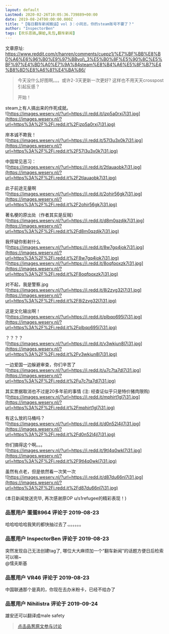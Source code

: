 ```yaml
---
layout: default
Lastmod: 2020-02-26T10:05:36.739889+00:00
date: 2019-08-24T00:00:00.000Z
title: "【每日翻车新闻搬运】vol 3：小同志，你的steam账号不要了？"
author: "InspectorBen"
tags: [欢乐恶搞,膜蛤,乳包,翻车新闻]
---
```


文章原址:   
https://www.reddit.com/r/hanren/comments/cuepz1/%E7%BF%BB%E8%BD%A6%E6%96%B0%E9%97%BBvol\_3%E5%B0%8F%E5%90%8C%E5%BF%97%E4%BD%A0%E7%9A%84steam%E8%B4%A6%E5%8F%B7%E4%B8%8D%E8%A6%81%E4%BA%86/  
  

> 今天没什么好图啊。。。或许2-3天更新一次更好? 这样也不用天天crosspost引起反感？  
>   
> 开始！

  
  
  
steam上有人搞出来的作死成就。  
![https://images.weserv.nl/?url=https://i.redd.it/jzp5a0rxj7i31.jpg](https://images.weserv.nl/?url=https%3A%2F%2Fi.redd.it%2Fjzp5a0rxj7i31.jpg)  
  
  
岸本诚不欺我！  
![https://images.weserv.nl/?url=https://i.redd.it/57l3u3x0k7i31.jpg](https://images.weserv.nl/?url=https%3A%2F%2Fi.redd.it%2F57l3u3x0k7i31.jpg)  
  
  
中国常见恶习：  
![https://images.weserv.nl/?url=https://i.redd.it/2tlauaobk7i31.jpg](https://images.weserv.nl/?url=https%3A%2F%2Fi.redd.it%2F2tlauaobk7i31.jpg)  
  
  
此子前途无量啊  
![https://images.weserv.nl/?url=https://i.redd.it/2ohir56gk7i31.jpg](https://images.weserv.nl/?url=https%3A%2F%2Fi.redd.it%2F2ohir56gk7i31.jpg)  
  
  
著名梗的原出处（作者其实是反贼）  
![https://images.weserv.nl/?url=https://i.redd.it/d8m0qzdjk7i31.jpg](https://images.weserv.nl/?url=https%3A%2F%2Fi.redd.it%2Fd8m0qzdjk7i31.jpg)  
  
  
我怀疑你影射什么  
![https://images.weserv.nl/?url=https://i.redd.it/8w7gq4jok7i31.jpg](https://images.weserv.nl/?url=https%3A%2F%2Fi.redd.it%2F8w7gq4jok7i31.jpg)  
![https://images.weserv.nl/?url=https://i.redd.it/8oqfpoxzk7i31.jpg](https://images.weserv.nl/?url=https%3A%2F%2Fi.redd.it%2F8oqfpoxzk7i31.jpg)  
  
  
对不起，我是警察.jpg  
![https://images.weserv.nl/?url=https://i.redd.it/8i2zvg32l7i31.jpg](https://images.weserv.nl/?url=https%3A%2F%2Fi.redd.it%2F8i2zvg32l7i31.jpg)  
  
  
这是文化输出啊！  
![https://images.weserv.nl/?url=https://i.redd.it/plbqo695l7i31.jpg](https://images.weserv.nl/?url=https%3A%2F%2Fi.redd.it%2Fplbqo695l7i31.jpg)  
  
  
？？？？  
![https://images.weserv.nl/?url=https://i.redd.it/v3wkjun8l7i31.jpg](https://images.weserv.nl/?url=https%3A%2F%2Fi.redd.it%2Fv3wkjun8l7i31.jpg)  
  
  
一边爱国一边躲避审查，你们辛苦了  
![https://images.weserv.nl/?url=https://i.redd.it/u7c7ta7dl7i31.jpg](https://images.weserv.nl/?url=https%3A%2F%2Fi.redd.it%2Fu7c7ta7dl7i31.jpg)  
  
  
其实票据取消也不过是20多年前的事情 (注: 经查证似乎只是特价猪肉限购)  
![https://images.weserv.nl/?url=https://i.redd.it/mphirt1gl7i31.jpg](https://images.weserv.nl/?url=https%3A%2F%2Fi.redd.it%2Fmphirt1gl7i31.jpg)  
  
  
有这么放的马桶吗？  
![https://images.weserv.nl/?url=https://i.redd.it/d0n52l4jl7i31.jpg](https://images.weserv.nl/?url=https%3A%2F%2Fi.redd.it%2Fd0n52l4jl7i31.jpg)  
  
  
你们搞得这个啊。。。  
![https://images.weserv.nl/?url=https://i.redd.it/9tl4q0wkl7i31.jpg](https://images.weserv.nl/?url=https%3A%2F%2Fi.redd.it%2F9tl4q0wkl7i31.jpg)  
  
  
虽然有点老，但是依然看一次笑一次  
![https://images.weserv.nl/?url=https://i.redd.it/d87du66nl7i31.jpg](https://images.weserv.nl/?url=https%3A%2F%2Fi.redd.it%2Fd87du66nl7i31.jpg)  
  
  
(本日新闻放送完毕, 再次感谢原OP u/s1refugee的精彩表现！)

            
### 品葱用户 **蛋蛋8964** 评论于 2019-08-23
        
哈哈哈哈哈我笑的都快抽过去了.。。。。。。
        


            
### 品葱用户 **InspectorBen** 评论于 2019-08-23
        
突然发现自己无法创建tag了, 哪位大大麻烦加一个“翻车新闻”的话题方便日后检索可以嘛~  
@懦夫斯基
        


            
### 品葱用户 **VR46** 评论于 2019-08-23
        
中国联通那个是真的，你现在去办米粉卡，已经不给办了
        


            
### 品葱用户 **Nihilistra** 评论于 2019-09-24
        
雄安还可以翻译成male safety
        






> [点击品葱原文参与讨论](https://pincong.rocks/article/3911)

